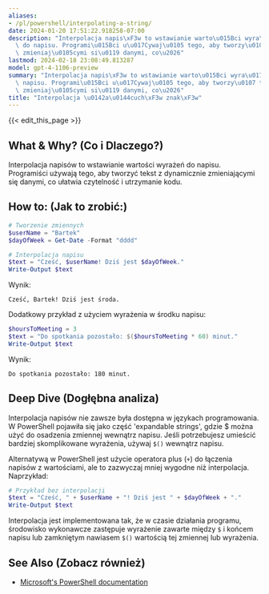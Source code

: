 ```yaml
---
aliases:
- /pl/powershell/interpolating-a-string/
date: 2024-01-20 17:51:22.918258-07:00
description: "Interpolacja napis\xF3w to wstawianie warto\u015Bci wyra\u017Ce\u0144\
  \ do napisu. Programi\u015Bci u\u017Cywaj\u0105 tego, aby tworzy\u0107 tekst z dynamicznie\
  \ zmieniaj\u0105cymi si\u0119 danymi, co\u2026"
lastmod: 2024-02-18 23:08:49.813287
model: gpt-4-1106-preview
summary: "Interpolacja napis\xF3w to wstawianie warto\u015Bci wyra\u017Ce\u0144 do\
  \ napisu. Programi\u015Bci u\u017Cywaj\u0105 tego, aby tworzy\u0107 tekst z dynamicznie\
  \ zmieniaj\u0105cymi si\u0119 danymi, co\u2026"
title: "Interpolacja \u0142a\u0144cuch\xF3w znak\xF3w"
---
```


{{< edit_this_page >}}

## What & Why? (Co i Dlaczego?)
Interpolacja napisów to wstawianie wartości wyrażeń do napisu. Programiści używają tego, aby tworzyć tekst z dynamicznie zmieniającymi się danymi, co ułatwia czytelność i utrzymanie kodu.

## How to: (Jak to zrobić:)
```PowerShell
# Tworzenie zmiennych
$userName = "Bartek"
$dayOfWeek = Get-Date -Format "dddd"

# Interpolacja napisu
$text = "Cześć, $userName! Dziś jest $dayOfWeek."
Write-Output $text
```
Wynik:
```
Cześć, Bartek! Dziś jest środa.
```

Dodatkowy przykład z użyciem wyrażenia w środku napisu:
```PowerShell
$hoursToMeeting = 3
$text = "Do spotkania pozostało: $($hoursToMeeting * 60) minut."
Write-Output $text
```
Wynik:
```
Do spotkania pozostało: 180 minut.
```

## Deep Dive (Dogłębna analiza)
Interpolacja napisów nie zawsze była dostępna w językach programowania. W PowerShell pojawiła się jako część 'expandable strings', gdzie $ można użyć do osadzenia zmiennej wewnątrz napisu. Jeśli potrzebujesz umieścić bardziej skomplikowane wyrażenia, używaj `$()` wewnątrz napisu.

Alternatywą w PowerShell jest użycie operatora plus (`+`) do łączenia napisów z wartościami, ale to zazwyczaj mniej wygodne niż interpolacja. Naprzykład:
```PowerShell
# Przykład bez interpolacji
$text = "Cześć, " + $userName + "! Dziś jest " + $dayOfWeek + "."
Write-Output $text
```

Interpolacja jest implementowana tak, że w czasie działania programu, środowisko wykonawcze zastępuje wyrażenie zawarte między `$` i końcem napisu lub zamkniętym nawiasem `$()` wartością tej zmiennej lub wyrażenia.

## See Also (Zobacz również)
- [Microsoft's PowerShell documentation](https://docs.microsoft.com/en-us/powershell/)
